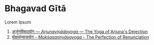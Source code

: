 # Bhagavad Gītā

Lorem Ipsum

1. [अर्जुनविषादयोग — <em> Arjunaviṣādayoga </em> — The Yoga of Arjuna's Dejection](./ch1/ch1.md)
18. [मोक्षसंन्यासयोग - <em> Mokśasannyāsayoga </em> - The Perfection of Renunciation](./ch18/ch18.md)
